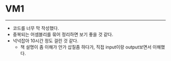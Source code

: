 # VM1
---

- 코드를 너무 막 작성했다.
- 중복되는 어셈블리를 묶어 정리하면 보기 좋을 것 같다.
- 넉넉잡아 10시간 정도 걸린 것 같다.
  - 책 설명이 좀 이해가 안가 삽질좀 하다가, 직접 input이랑 output보면서 이해했다.

